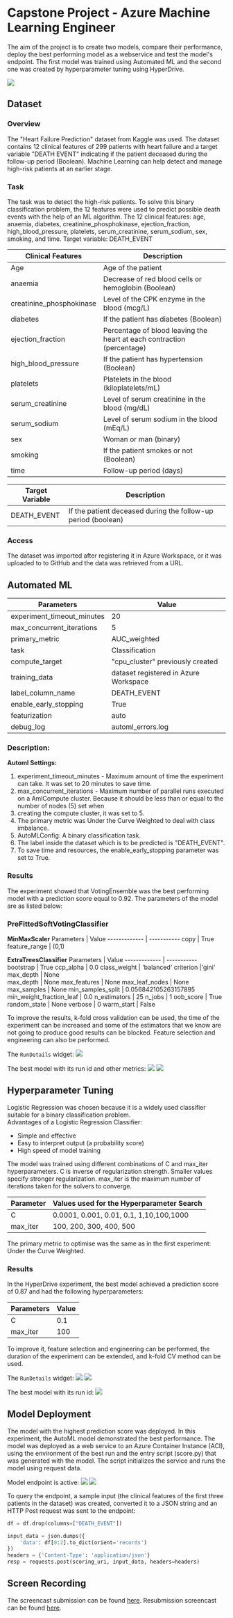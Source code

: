 # Capstone Project - Azure Machine Learning Engineer

The aim of the project is to create two models, compare their performance, deploy the best performing model as a webservice and test the model's endpoint. The first model was trained using Automated ML and the second one  was created by  hyperparameter tuning using HyperDrive. 

![](images/architecture.png)

## Dataset

### Overview
The "Heart Failure Prediction" dataset from Kaggle was used. The dataset contains 12 clinical features of 299 patients with heart failure and a target variable "DEATH EVENT" indicating if the patient deceased during the follow-up period (Boolean). Machine Learning can help detect and manage high-risk patients at an earlier stage.

### Task
The task was to detect the high-risk patients. To solve this binary classification problem, the 12 features were used to predict possible death events with the help of an ML algorithm. 
The 12 clinical features: age, anaemia, diabetes, creatinine_phosphokinase, ejection_fraction, high_blood_pressure, platelets, serum_creatinine, serum_sodium, sex, smoking, and time. 
Target variable: DEATH_EVENT

Clinical Features | Description 
------------- | ----------- 
Age | Age of the patient
anaemia  | Decrease of red blood cells or hemoglobin (Boolean)
creatinine_phosphokinase | Level of the CPK enzyme in the blood (mcg/L)
diabetes | If the patient has diabetes (Boolean)
ejection_fraction | Percentage of blood leaving the heart at each contraction (percentage)
high_blood_pressure | If the patient has hypertension (Boolean)
platelets | Platelets in the blood (kiloplatelets/mL)
serum_creatinine | Level of serum creatinine in the blood (mg/dL)
serum_sodium | Level of serum sodium in the blood (mEq/L)
sex | Woman or man (binary)
smoking | If the patient smokes or not (Boolean)
time | Follow-up period (days)

Target Variable | Description 
------------- | ----------- 
DEATH_EVENT | If the patient deceased during the follow-up period (boolean)

### Access
The dataset was imported after registering it in Azure Workspace, or it was uploaded to to GitHub and the data was retrieved from a URL.

## Automated ML

Parameters | Value 
------------- | ----------- 
experiment_timeout_minutes | 20
max_concurrent_iterations | 5
primary_metric | AUC_weighted
task  | Classification
compute_target | "cpu_cluster" previously created
training_data | dataset registered in Azure Workspace
label_column_name | DEATH_EVENT
enable_early_stopping | True
featurization | auto
debug_log | automl_errors.log

### Description:
**Automl Settings:** 
1. experiment_timeout_minutes - Maximum amount of time the experiment can take. It was set to 20 minutes to save time.
2. max_concurrent_iterations - Maximum number of parallel runs executed on a AmlCompute cluster. Because it should be less than or equal to the number of nodes (5) set when 
3. creating the compute cluster, it was set to 5.
4. The primary metric was Under the Curve Weighted to deal with class imbalance.
5. AutoMLConfig: A binary classification task.
6. The label inside the dataset which is to be predicted is "DEATH_EVENT".
7. To save time and resources, the enable_early_stopping parameter was set to True.

### Results

The experiment showed that VotingEnsemble was the best performing model with a prediction score equal to 0.92. The parameters of the model are as listed below:

### PreFittedSoftVotingClassifier

**MinMaxScaler**
Parameters | Value 
------------- | ----------- 
copy | True
feature_range | (0,1)


**ExtraTreesClassifier**
Parameters | Value 
------------- | ----------- 
bootstrap | True
ccp_alpha | 0.0 
class_weight | 'balanced'
criterion |'gini'
max_depth | None                                                                                                                                                              
max_depth | None
max_features | None
max_leaf_nodes | None
max_samples | None
min_samples_split | 0.056842105263157895
min_weight_fraction_leaf | 0.0
n_estimators | 25
n_jobs | 1
oob_score | True
random_state | None
verbose | 0
warm_start | False
                                                  
To improve the results, k-fold cross validation can be used, the time of the experiment can be increased and some of the estimators that we know are not going to produce good results can be blocked. Feature selection and engineering can also be performed. 

The `RunDetails` widget:
![](images/automl_run_details.png)

The best model with its run id and other metrics:
![](images/best_run1.png)
![](images/best_run2.png)

## Hyperparameter Tuning

Logistic Regression was chosen because it is a widely used classifier suitable for a binary classification problem.<br />
Advantages of a Logistic Regression Classifier:
* Simple and effective
* Easy to interpret output (a probability score)
* High speed of model training

The model was trained using different combinations of C and max_iter hyperparameters. C is inverse of regularization strength. Smaller values specify stronger regularization. max_iter is the maximum number of iterations taken for the solvers to converge.

Parameter | Values used for the Hyperparameter Search
------------- | ----------- 
C | 0.0001, 0.001, 0.01, 0.1, 1,10,100,1000
max_iter | 100, 200, 300, 400, 500

The primary metric to optimise was the same as in the first experiment: Under the Curve Weighted.

### Results

In the HyperDrive experiment, the best model achieved a prediction score of 0.87 and had the following hyperparameters:

Parameters | Value 
------------- | ----------- 
C | 0.1 
max_iter | 100

To improve it, feature selection and engineering can be performed, the duration of the experiment can be extended, and k-fold CV method can be used.

The `RunDetails` widget:
![](images/run_details_hd1.png)
![](images/run_details_hd2.png)

The best model with its run id:
![](images/best_model_hd.png)

## Model Deployment

The model with the highest prediction score was deployed. In this experiment, the AutoML model demonstrated the best performance. The model was deployed as a web service to an Azure Container Instance (ACI), using the environment of the best run and the entry script (score.py) that was generated with the model. The script initializes the service and runs the model using request data.

Model endpoint is active:
![](images/active_endpoint1.png)
![](images/active_endpoint2.png)

To query the endpoint, a sample input (the clinical features of the first three patients in the dataset) was created, converted it to a JSON string and an HTTP Post request was sent to the endpoint:

```Python
df = df.drop(columns=["DEATH_EVENT"])

input_data = json.dumps({
    'data': df[0:2].to_dict(orient='records')
})
headers = {'Content-Type': 'application/json'}
resp = requests.post(scoring_uri, input_data, headers=headers)
```
## Screen Recording
The screencast submission can be found [here](https://drive.google.com/file/d/1e9MXyuj3f_XF2RH90xfQ7M0hoIIcgG2a/view?usp=sharing).
Resubmission screencast can be found [here](https://drive.google.com/file/d/1QK4qIEYHtzoXRUbfq1zzQhafnEiPWtfz/view?usp=sharing).

